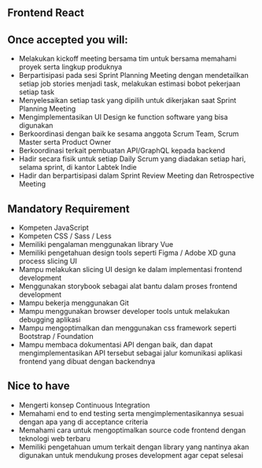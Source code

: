 ## Frontend React

## Once accepted you will:

- Melakukan kickoff meeting bersama tim untuk bersama memahami proyek serta lingkup produknya
- Berpartisipasi pada sesi Sprint Planning Meeting dengan mendetailkan setiap job stories menjadi 
  task, melakukan estimasi bobot pekerjaan setiap task
- Menyelesaikan setiap task yang dipilih untuk dikerjakan saat Sprint Planning Meeting 
- Mengimplementasikan UI Design ke function software yang bisa digunakan
- Berkoordinasi dengan baik ke sesama anggota Scrum Team, Scrum Master serta Product Owner
- Berkoordinasi terkait pembuatan API/GraphQL kepada backend
- Hadir secara fisik untuk setiap Daily Scrum yang diadakan setiap hari, selama sprint, di kantor 
  Labtek Indie
- Hadir dan berpartisipasi dalam Sprint Review Meeting dan Retrospective Meeting

## Mandatory Requirement

- Kompeten JavaScript
- Kompeten CSS / Sass / Less
- Memiliki pengalaman menggunakan library Vue
- Memiliki pengetahuan design tools seperti Figma / Adobe XD guna process slicing UI
- Mampu melakukan slicing UI design ke dalam implementasi frontend development
- Menggunakan storybook sebagai alat bantu dalam proses frontend development
- Mampu bekerja menggunakan Git
- Mampu menggunakan browser developer tools untuk melakukan debugging aplikasi
- Mampu mengoptimalkan dan menggunakan css framework seperti Bootstrap / Foundation
- Mampu membaca dokumentasi API dengan baik, dan dapat mengimplementasikan API tersebut sebagai jalur
  komunikasi aplikasi frontend yang dibuat dengan backendnya

## Nice to have

- Mengerti konsep Continuous Integration
- Memahami end to end testing serta mengimplementasikannya sesuai dengan apa yang di acceptance criteria
- Memahami cara untuk mengoptimalkan source code frontend dengan teknologi web terbaru
- Memiliki pengetahuan umum terkait dengan library yang nantinya akan digunakan untuk mendukung 
  proses development agar cepat selesai